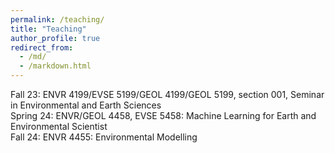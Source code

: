 ```yaml
---
permalink: /teaching/
title: "Teaching"
author_profile: true
redirect_from: 
  - /md/
  - /markdown.html
---
```


Fall 23: ENVR 4199/EVSE 5199/GEOL 4199/GEOL 5199, section 001, Seminar in Environmental and Earth Sciences \
Spring 24: ENVR/GEOL 4458, EVSE 5458: Machine Learning for Earth and Environmental Scientist \
Fall 24: ENVR 4455: Environmental Modelling
